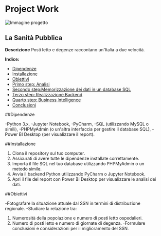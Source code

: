 # Project Work
![Immagine progetto](https://th.bing.com/th/id/OIP.UMoOMfhnAVht9kQm8wab3gHaE8?w=239&h=180&c=7&r=0&o=5&dpr=1.3&pid=1.7)
## La Sanità Pubblica

**Descrizione**
Posti letto e degenze raccontano un'Italia a due velocità.

**Indice:**
* [Dipendenze](#Dipendenze)
* [Installazione](#Installazione)
* [Obiettivi](#Obiettivi)
* [Primo step: Analisi](#Analisi)
* [Secondo step:Memorizzazione dei dati in un database SQL](#DatabaseSQL)
* [Terzo step: Realizzazione Backend](#Backend)
* [Quarto step: Business Intelligence](#PowerBI)
* [Conclusioni](#Conclusioni)

##Dipendenze

-Python 3.x,
-Jupyter Notebook,
-PyCharm,
-SQL (utilizzando MySQL o simili),
-PHPMyAdmin (o un'altra interfaccia per gestire il database SQL),
-Power BI Desktop (per visualizzare il report).

##Installazione

1. Clona il repository sul tuo computer.
2. Assicurati di avere tutte le dipendenze installate correttamente.
3. Importa il file SQL nel tuo database utilizzando PHPMyAdmin o un metodo simile.
4. Avvia il backend Python utilizzando PyCharm o Jupyter Notebook.
5. Apri il file del report con Power BI Desktop per visualizzare le analisi dei dati.

##Obiettivi

-Fotografare la situazione attuale dal SSN in termini di distribuzione regionale.
-Studiare la relazione tra:
  1. Numerosità della popolazione e numero di posti letto ospedalieri.
  2. Numero di posti letto e numero di giornate di degenza.
-Formulare conclusioni e considerazioni per il miglioramento del SSN.

